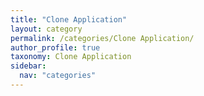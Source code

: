 ```yaml
---
title: "Clone Application"
layout: category
permalink: /categories/Clone Application/
author_profile: true
taxonomy: Clone Application
sidebar:
  nav: "categories"
---
```

